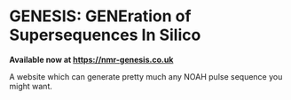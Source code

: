 # GENESIS: GENEration of Supersequences In Silico

**Available now at https://nmr-genesis.co.uk**

A website which can generate pretty much any NOAH pulse sequence you might want.
